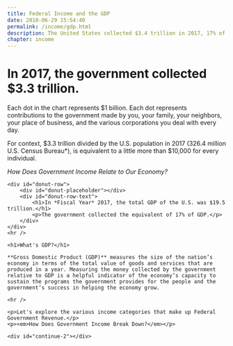 ```yaml
---
title: Federal Income and the GDP
date: 2018-06-29 15:54:40
permalink: /income/gdp.html
description: The United States collected $3.4 trillion in 2017, 17% of the GDP.
chapter: income
---
```


# In 2017, the government collected <span class="strong">$3.3 trillion</span>.

<div id="viz"></div>

<section id="income-facts" class="sr-only fact-box fact-box--out-down">
    <p>Each dot in the chart represents $1 billion. Each dot represents contributions to the government made by you, your family, your neighbors, your place of business, and the various corporations you deal with every day.</p>
    <p>For context, $3.3 trillion divided by the U.S. population in 2017 (326.4 million U.S. Census Bureau*), is equivalent to a little more than $10,000 for every individual.</p>
    <p><em>How Does Government Income Relate to Our Economy?</em></p>
    <div id="continue-1"></div>
</section>

<section id="gdp-facts" class="sr-only fact-box fact-box--out-left">
    
    <div id="donut-row">
        <div id="donut-placeholder"></div>
        <div id="donut-row-text">
            <h1>In *Fiscal Year* 2017, the total GDP of the U.S. was $19.5 trillion.</h1>
            <p>The government collected the equivalent of 17% of GDP.</p>
        </div>
    </div>
    <hr />

    <h1>What's GDP?</h1>

    **Gross Domestic Product (GDP)** measures the size of the nation’s economy in terms of the total value of goods and services that are produced in a year. Measuring the money collected by the government relative to GDP is a helpful indicator of the economy’s capacity to sustain the programs the government provides for the people and the government’s success in helping the economy grow.
    
    <hr />

    <p>Let's explore the various income categories that make up Federal Government Revenue.</p>
    <p><em>How Does Government Income Break Down?</em></p>

    <div id="continue-2"></div>
    
</section>

<script src="../assets/income/incomeToGdp.js" />

